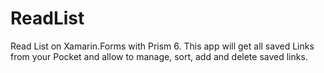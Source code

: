 # ReadList
Read List on Xamarin.Forms with Prism 6. This app will get all saved Links from your Pocket and allow to manage, sort, add and delete saved links.
